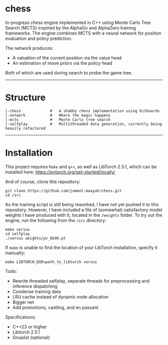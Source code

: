 # chess

In-progress chess engine implemented in C++ using Monte Carlo Tree Search (MCTS) inspired by the AlphaGo and AlphaZero training frameworks. The engine combines MCTS with a neural network for position evaluation and policy prediction.

The network produces:
- A valuation of the current position via the value head
- An estimation of move priors via the policy head
  
Both of which are used during search to probe the game tree.

***
# Structure
```\n.\n
|-chess				#	A shabby chess implementation using bitboards
|-network			#	Where the magic happens
|-mcts				#	Monte Carlo tree search
|-selfplay			#	Multithreaded data generation, currently being heavily refactored
```
***
# Installation

This project requires ```Make``` and ```g++```, as well as LibTorch 2.5.1, which can be installed here: https://pytorch.org/get-started/locally/

And of course, clone this repository:
```\n.\n
git clone https://github.com/jameel-maayah/chess.git
cd /src
```

As the training script is still being reworked, I have not yet pushed it to this repository. However, I have included a file of (somewhat) satisfactory model weights I have produced with it, located in the ```/weights``` folder. To try out the engine, run the following from the ```/src``` directory:

```\n.\n
make versus
cd selfplay
./versus weights/pv_6b96.pt
```

If ```make``` is unable to find the location of your LibTorch installation, specify it manually:

```\n.\n
make LIBTORCH_DIR=path_to_libtorch versus 
```
Todo:
- Rewrite threaded selfplay, separate threads for preprocessing and inference dispatching
- Condense training data
- LRU cache instead of dynamic node allocation
- Bigger net
- Add promotions, castling, and en passant

Specifications:
- C++23 or higher
- Libtorch 2.5.1
- Gnuplot (optional)
